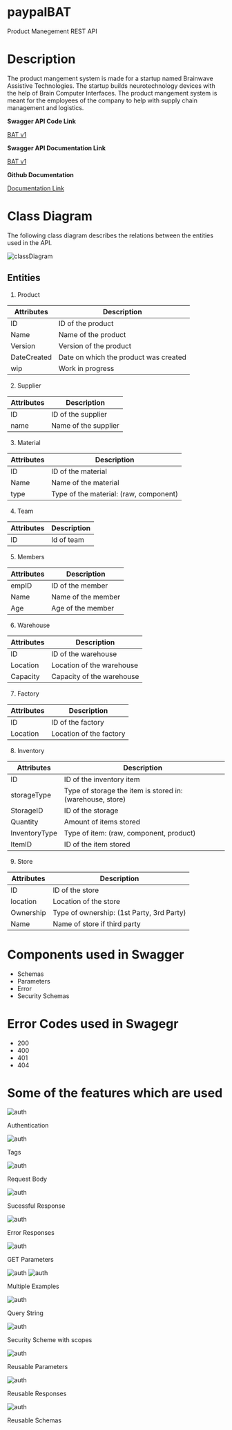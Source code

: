 # paypalBAT
Product Manegement REST API

# Description
The product mangement system is made for a startup named Brainwave Assistive Technologies. The startup builds neurotechnology devices with the help of Brain Computer Interfaces. The product mangement system is meant for the employees of the company to help with supply chain management and logistics.

**Swagger API Code Link**

[BAT v1](https://app.swaggerhub.com/apis/shreyanshVIT/BAT/1.0.0)


**Swagger API Documentation Link**

[BAT v1](https://app.swaggerhub.com/apis-docs/shreyanshVIT/BAT/1.0.0)

**Github Documentation**

[Documentation Link](https://github.com/shreyanshsaha/paypalBAT)

# Class Diagram

The following class diagram describes the relations between the entities used in the API.

![classDiagram](./assets/ClassDiagram.png)

## Entities
1. Product

|Attributes|Description|
|----------|-----------|
|ID|ID of the product|
|Name|Name of the product|
|Version|Version of the product|
|DateCreated|Date on which the product was created|
|wip| Work in progress|

2. Supplier

|Attributes|Description|
|----------|-----------|
|ID|ID of the supplier|
|name|Name of the supplier|

3. Material

|Attributes|Description|
|----------|-----------|
|ID|ID of the material|
|Name|Name of the material|
|type|Type of the material: (raw, component)|

4. Team

|Attributes|Description|
|----------|-----------|
|ID|Id of team|

5. Members

|Attributes|Description|
|----------|-----------|
|empID|ID of the member|
|Name|Name of the member|
|Age|Age of the member|

6. Warehouse

|Attributes|Description|
|----------|-----------|
|ID|ID of the warehouse|
|Location|Location of the warehouse|
|Capacity|Capacity of the warehouse|

7. Factory 

|Attributes|Description|
|----------|-----------|
|ID|ID of the factory|
|Location|Location of the factory|

8. Inventory

|Attributes|Description|
|----------|-----------|
|ID|ID of the inventory item|
|storageType|Type of storage the item is stored in: (warehouse, store)|
|StorageID|ID of the storage|
|Quantity| Amount of items stored|
|InventoryType|Type of item: (raw, component, product)|
|ItemID| ID of the item stored|

9. Store

|Attributes|Description|
|----------|-----------|
|ID|ID of the store|
|location|Location of the store|
|Ownership|Type of ownership: (1st Party, 3rd Party)|
|Name|Name of store if third party|

# Components used in Swagger
  - Schemas
  - Parameters
  - Error
  - Security Schemas

# Error Codes used in Swagegr
  - 200
  - 400
  - 401
  - 404

# Some of the features which are used

![auth](./assets/auth.png)

Authentication

![auth](./assets/tags.png)

Tags

![auth](./assets/requestBody.png)

Request Body

![auth](./assets/sucess.png)

Sucessful Response


![auth](./assets/error.png)

Error Responses

![auth](./assets/getParam.png)

GET Parameters

![auth](./assets/examples.png)
![auth](./assets/examples1.png)

Multiple Examples


![auth](./assets/query.png)

Query String

![auth](./assets/security.png)

Security Scheme with scopes

![auth](./assets/params.png)

Reusable Parameters

![auth](./assets/responses.png)

Reusable Responses

![auth](./assets/schemas.png)

Reusable Schemas












